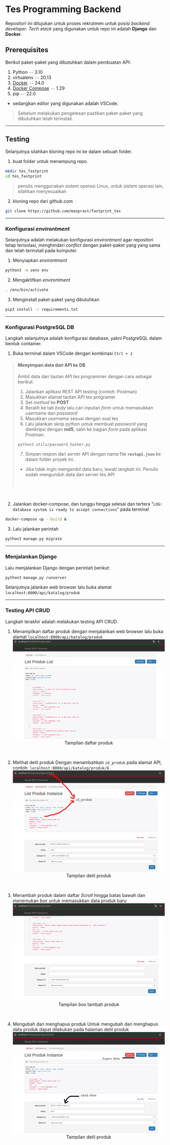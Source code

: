 # Tes Programming Backend

Repositori ini ditujukan untuk proses rekrutmen untuk posisi _backend developer_. _Tech stack_ yang digunakan untuk repo ini adalah **Django** dan **Docker**.

## Prerequisites

Berikut paket-paket yang dibutuhkan dalam pembuatan API:

1. Python `--` 3.10
2. virtualenv `--` 20.13
3. [Docker](https://docs.docker.com/desktop) `--` 24.0
4. [Docker Compose](https://docs.docker.com/compose/install/) `--` 1.29
5. pip `--` 22.0

- sedangkan editor yang digunakan adalah VSCode.

> Sebelum melakukan pengetesan pastikan paket-paket yang dibutuhkan telah terinstall.

---

## Testing

Selanjutnya silahkan kloning repo ini ke dalam sebuah folder.

1.  buat folder untuk menampung repo.

```sh
mkdir tes_fastprint
cd tes_fastprint
```

> penulis menggunakan sistem operasi Linux, untuk sistem operasi lain, silahkan menyesuaikan

2.  kloning repo dari github.com

```sh
git clone https://github.com/masprast/fastprint_tes
```

---

### Konfigurasi _environtment_

Selanjutnya adalah melakukan konfigurasi _environtment_ agar repositori tetap terisolasi, menghindari _conflict_ dengan paket-paket yang yang sama dan telah terinstall pada komputer.

1.  Menyiapkan _environtment_

```sh
python3 -m venv env
```

2.  Mengaktifkan _environtment_

```sh
. /env/bin/activate
```

3. Menginstall paket-paket yang dibutuhkan

```sh
pip3 install -r requirements.txt
```

---

### Konfigurasi PostgreSQL DB

Langkah selanjutnya adalah konfigurasi database, yakni PostgreSQL dalam bentuk container.

1.  Buka terminal dalam VSCode dengan kombinasi `Ctrl + J`

> #### Menyimpan data dari API ke DB
>
> Ambil data dari tautan API tes programmer dengan cara sebagai berikut:
>
> 1. Jalankan aplikasi REST API testing (contoh: Postman)
> 2. Masukkan alamat tautan API tes programer
> 3. Set _method_ ke **POST**
> 4. Beralih ke tab _body_ lalu cari inputan _form_ untuk memasukkan _username_ dan _password_
> 5. Masukkan _username_ sesuai dengan soal tes
> 6. Lalu jalankan skrip python untuk membuat _password_ yang dienkripsi dengan **md5**, salin ke bagian _form_ pada aplikasi Postman
>
> ```sh
> python3 utils/password_hasher.py
> ```
>
> 7. Simpan respon dari server API dengan nama file **`restapi.json`** ke dalam folder proyek ini.
>
> - Jika tidak ingin mengambil data baru, lewati langkah ini. Penulis sudah mengunduh data dari server tes API
>
>   <br/>

<br/>

2.  Jalankan docker-compose, dan tunggu hingga selesai dan tertera "`LOG:  database system is ready to accept connections`" pada terminal

```sh
docker-compose up --build &
```

3.  Lalu jalankan perintah

```sh
python3 manage.py migrate
```

---

### Menjalankan Django

Lalu menjalankan Django dengan perintah berikut:

```sh
python3 manage.py runserver
```

Selanjutnya jalankan web browser lalu buka alamat `localhost:8000/api/katalog/produk`

---

### Testing API CRUD

Langkah terakhir adalah melakukan testing API CRUD.

1. Menampilkan daftar produk dengan menjalankan web browser lalu buka alamat `localhost:8000/api/katalog/produk`
![Tampilan daftar produk](gambar_md/list_produk.png)
   <center>Tampilan daftar produk</center>
<br/>

2. Melihat detil produk
Dengan menambahkan `id_produk` pada alamat API, contoh: `localhost:8000/api/katalog/produk/6`
![Tampilan detil produk](gambar_md/detil_update_produk.png)
   <center>Tampilan detil produk</center>
<br/>

3. Menambah produk dalam daftar
_Scroll_ hingga batas bawah dan menemukan _box_ untuk memasukkan data produk baru
![Tampilan box tambah produk](gambar_md/list_tambah_produk.png)
   <center>Tampilan box tambah produk</center>
<br/>

4. Mengubah dan menghapus produk
   Untuk mengubah dan menghapus data produk dapat dilakukan pada halaman detil produk
   ![Tampilan detil produk](gambar_md/detil_update_produk_.png)
   <center>Tampilan detil produk</center>

